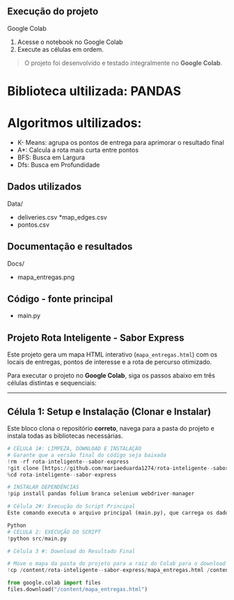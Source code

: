 ## Execução do projeto ## 
Google Colab 
1. Acesse o notebook no Google Colab 
2. Execute as células em ordem. 
> O projeto foi desenvolvido e testado integralmente no **Google Colab**.
# Biblioteca ultilizada: PANDAS
# Algoritmos ultilizados: 
- K- Means: agrupa os pontos de entrega para aprimorar o resultado final 
- A\*: Calcula a rota mais curta entre pontos 
- BFS: Busca em Largura 
- Dfs: Busca em Profundidade 

## Dados utilizados ##
Data/ 
* deliveries.csv
*map_edges.csv
* pontos.csv 

## Documentação e resultados 
Docs/ 
* mapa_entregas.png 

## Código - fonte principal 
* main.py

## Projeto Rota Inteligente - Sabor Express ##

Este projeto gera um mapa HTML interativo (`mapa_entregas.html`) com os locais de entregas, pontos de interesse e a rota de percurso otimizado.

Para executar o projeto no **Google Colab**, siga os passos abaixo em três células distintas e sequenciais:

---

## Célula 1: Setup e Instalação (Clonar e Instalar)

Este bloco clona o repositório **correto**, navega para a pasta do projeto e instala todas as bibliotecas necessárias.

```python
# CÉLULA 1#: LIMPEZA, DOWNLOAD E INSTALAÇÃO
# Garante que a versão final do código seja baixada
!rm -rf rota-inteligente--sabor-express 
!git clone [https://github.com/mariaeduarda1274/rota-inteligente--sabor-express.git](https://github.com/mariaeduarda1274/rota-inteligente--sabor-express.git)
%cd rota-inteligente--sabor-express 

# INSTALAR DEPENDÊNCIAS
!pip install pandas folium branca selenium webdriver-manager

# Célula 2#: Execução do Script Principal
Este comando executa o arquivo principal (main.py), que carrega os dados, calcula as estatísticas e gera o arquivo mapa_entregas.html (o mapa correto).

Python
# CÉLULA 2: EXECUÇÃO DO SCRIPT
!python src/main.py

# Célula 3 #: Download do Resultado Final

# Move o mapa da pasta do projeto para a raiz do Colab para o download funcionar
!cp /content/rota-inteligente--sabor-express/mapa_entregas.html /content/mapa_entregas.html

from google.colab import files
files.download("/content/mapa_entregas.html")

